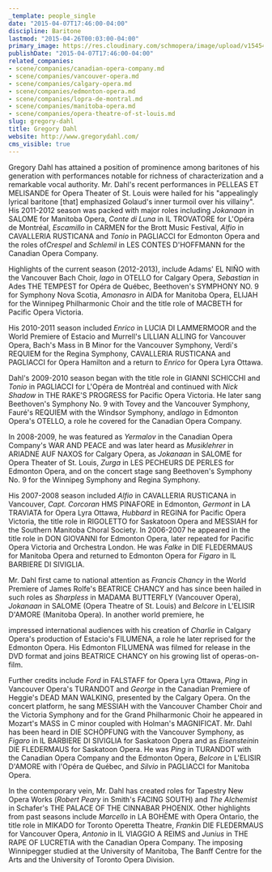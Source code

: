 ```yaml
---
_template: people_single
date: "2015-04-07T17:46:00-04:00"
discipline: Baritone
lastmod: "2015-04-26T00:03:00-04:00"
primary_image: https://res.cloudinary.com/schmopera/image/upload/v1545409169/media/webhook-uploads/1430021016267/Gregory-Dahl.jpg.jpg
publishDate: "2015-04-07T17:46:00-04:00"
related_companies:
- scene/companies/canadian-opera-company.md
- scene/companies/vancouver-opera.md
- scene/companies/calgary-opera.md
- scene/companies/edmonton-opera.md
- scene/companies/lopra-de-montral.md
- scene/companies/manitoba-opera.md
- scene/companies/opera-theatre-of-st-louis.md
slug: gregory-dahl
title: Gregory Dahl
website: http://www.gregorydahl.com/
cms_visible: true
---
```


<p>
	Gregory Dahl has attained a position of prominence among baritones of his generation with performances notable for richness of characterization and a remarkable vocal authority. Mr. Dahl's recent performances in PELLEAS ET MELISANDE for Opera Theater of St. Louis were hailed for his "appealingly lyrical baritone [that] emphasized Golaud's inner turmoil over his villainy". His 2011-2012 season was packed with major roles including <em>Jokanaan</em> in SALOME for Manitoba Opera, <em>Conte di Luna</em> in IL TROVATORE for L'Opéra de Montréal, <em>Escamillo</em> in CARMEN for the Brott Music Festival, <em>Alfio</em> in CAVALLERIA RUSTICANA and <em>Tonio</em> in PAGLIACCI for Edmonton Opera and the roles of<em>Crespel</em> and <em>Schlemil</em> in LES CONTES D'HOFFMANN for the Canadian Opera Company.
</p>
<p>
	Highlights of the current season (2012-2013), include Adams' EL NIÑO with the Vancouver Bach Choir, <em>Iago</em> in OTELLO for Calgary Opera, <em>Sebastian</em> in Ades THE TEMPEST for Opéra de Québec, Beethoven's SYMPHONY NO. 9 for Symphony Nova Scotia, <em>Amonasro</em> in AIDA for Manitoba Opera, ELIJAH for the Winnipeg Philharmonic Choir and the title role of MACBETH for Pacific Opera Victoria.
</p>
<p>
	His 2010-2011 season included <em>Enrico</em> in LUCIA DI LAMMERMOOR and the World Premiere of Estacio and Murrell's LILLIAN ALLING for Vancouver Opera, Bach's Mass in B Minor for the Vancouver Symphony, Verdi's REQUIEM for the Regina Symphony, CAVALLERIA RUSTICANA and PAGLIACCI for Opera Hamilton and a return to <em>Enrico</em> for Opera Lyra Ottawa.
</p>
<p>
	Dahl's 2009-2010 season began with the title role in GIANNI SCHICCHI and <em>Tonio</em> in PAGLIACCI for L'Opéra de Montréal and continued with <em>Nick Shadow</em> in THE RAKE'S PROGRESS for Pacific Opera Victoria. He later sang Beethoven's Symphony No. 9 with Tovey and the Vancouver Symphony, Fauré's REQUIEM with the Windsor Symphony, and<em>Iago</em> in Edmonton Opera's OTELLO, a role he covered for the Canadian Opera Company.
</p>
<p>
	In 2008-2009, he was featured as <em>Yermalov</em> in the Canadian Opera Company's WAR AND PEACE and was later heard as <em>Musiklehrer</em> in ARIADNE AUF NAXOS for Calgary Opera, as <em>Jokanaan</em> in SALOME for Opera Theater of St. Louis, <em>Zurga</em> in LES PECHEURS DE PERLES for Edmonton Opera, and on the concert stage sang Beethoven's Symphony No. 9 for the Winnipeg Symphony and Regina Symphony.
</p>
<p>
	His 2007-2008 season included <em>Alfio</em> in CAVALLERIA RUSTICANA in Vancouver, <em>Capt. Corcoran</em> HMS PINAFORE in Edmonton, <em>Germont</em> in LA TRAVIATA for Opera Lyra Ottawa, <em>Hubbard</em> in REGINA for Pacific Opera Victoria, the title role in RIGOLETTO for Saskatoon Opera and MESSIAH for the Southern Manitoba Choral Society. In 2006-2007 he appeared in the title role in DON GIOVANNI for Edmonton Opera, later repeated for Pacific Opera Victoria and Orchestra London. He was <em>Falke</em> in DIE FLEDERMAUS for Manitoba Opera and returned to Edmonton Opera for <em>Figaro</em> in IL BARBIERE DI SIVIGLIA.
</p>
<p>
	<strong></strong>Mr. Dahl first came to national attention as <em>Francis Chancy</em> in the World Premiere of James Rolfe's BEATRICE CHANCY and has since been hailed in such roles as <em>Sharpless</em> in MADAMA BUTTERFLY (Vancouver Opera), <em>Jokanaan</em> in SALOME (Opera Theatre of St. Louis) and <em>Belcore</em> in L'ELISIR D'AMORE (Manitoba Opera). In another world premiere, he
</p>
<p>
	impressed international audiences with his creation of <em>Charlie</em> in Calgary Opera's production of Estacio's FILUMENA, a role he later reprised for the Edmonton Opera. His Edmonton FILUMENA was filmed for release in the DVD format and joins BEATRICE CHANCY on his growing list of operas-on-film.
</p>
<p>
	Further credits include <em>Ford</em> in FALSTAFF for Opera Lyra Ottawa, <em>Ping</em> in Vancouver Opera's TURANDOT and <em>George </em>in the Canadian Premiere of Heggie's DEAD MAN WALKING, presented by the Calgary Opera. On the concert platform, he sang MESSIAH with the Vancouver Chamber Choir and the Victoria Symphony and for the Grand Philharmonic Choir he appeared in Mozart's MASS in C minor coupled with Holman's MAGNIFICAT. Mr. Dahl has been heard in DIE SCHÖPFUNG with the Vancouver Symphony, as <em>Figaro</em> in IL BARBIERE DI SIVIGLIA for Saskatoon Opera and as <em>Eisenstein</em>in DIE FLEDERMAUS<em> </em>for Saskatoon Opera. He was <em>Ping</em> in TURANDOT with the Canadian Opera Company and the Edmonton Opera, <em>Belcore </em>in L'ELISIR D'AMORE with l'Opéra de Québec, and <em>Silvio</em> in PAGLIACCI for Manitoba Opera.
</p>
<p>
	In the contemporary vein, Mr. Dahl has created roles for Tapestry New Opera Works (<em>Robert Peary</em> in Smith's FACING SOUTH) and <em>The Alchemist</em> in Schafer's THE PALACE OF THE CINNABAR PHOENIX. Other highlights from past seasons include <em>Marcello</em> in LA BOHÈME with Opera Ontario, the title role in MIKADO<em> </em>for Toronto Operetta Theatre, <em>Frank</em>in DIE FLEDERMAUS for Vancouver Opera, <em>Antonio </em>in IL VIAGGIO A REIMS and <em>Junius</em> in THE RAPE OF LUCRETIA with the Canadian Opera Company. The imposing Winnipegger studied at the University of Manitoba, The Banff Centre for the Arts and the University of Toronto Opera Division.
</p>
